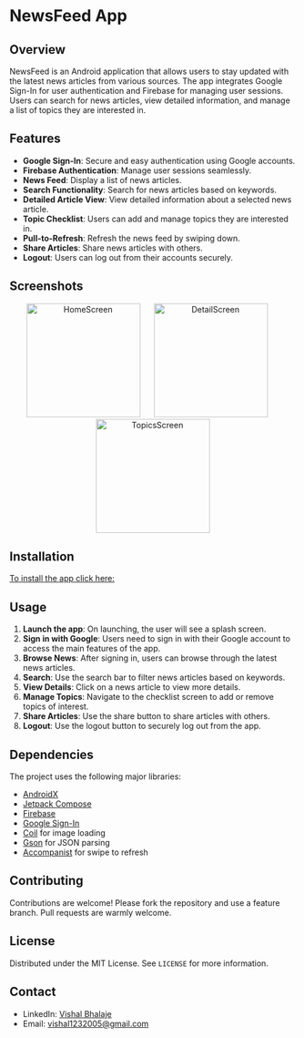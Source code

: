 # NewsFeed App

## Overview
NewsFeed is an Android application that allows users to stay updated with the latest news articles from various sources. The app integrates Google Sign-In for user authentication and Firebase for managing user sessions. Users can search for news articles, view detailed information, and manage a list of topics they are interested in.

## Features
- **Google Sign-In**: Secure and easy authentication using Google accounts.
- **Firebase Authentication**: Manage user sessions seamlessly.
- **News Feed**: Display a list of news articles.
- **Search Functionality**: Search for news articles based on keywords.
- **Detailed Article View**: View detailed information about a selected news article.
- **Topic Checklist**: Users can add and manage topics they are interested in.
- **Pull-to-Refresh**: Refresh the news feed by swiping down.
- **Share Articles**: Share news articles with others.
- **Logout**: Users can log out from their accounts securely.

## Screenshots

<p align="center">
  <img src="https://github.com/user-attachments/assets/4ff534da-5f72-4964-bb6a-b0bcebec2245" alt="HomeScreen" width="200" style="margin-right: 20px;"/>
  <img src="https://github.com/user-attachments/assets/770e0c9a-c433-4465-ae7f-efb3f1595683" alt="DetailScreen" width="200" style="margin-right: 20px;"/>
  <img src="https://github.com/user-attachments/assets/5d8b3708-ad84-42e8-9b07-22809ce6b73f" alt="TopicsScreen" width="200"/>
</p>

## Installation
[To install the app click here:](https://i.diawi.com/YzzChf)

## Usage
1. **Launch the app**: On launching, the user will see a splash screen.
2. **Sign in with Google**: Users need to sign in with their Google account to access the main features of the app.
3. **Browse News**: After signing in, users can browse through the latest news articles.
4. **Search**: Use the search bar to filter news articles based on keywords.
5. **View Details**: Click on a news article to view more details.
6. **Manage Topics**: Navigate to the checklist screen to add or remove topics of interest.
7. **Share Articles**: Use the share button to share articles with others.
8. **Logout**: Use the logout button to securely log out from the app.

## Dependencies
The project uses the following major libraries:
- [AndroidX](https://developer.android.com/jetpack/androidx)
- [Jetpack Compose](https://developer.android.com/jetpack/compose)
- [Firebase](https://firebase.google.com/docs/android/setup)
- [Google Sign-In](https://developers.google.com/identity/sign-in/android/start-integrating)
- [Coil](https://coil-kt.github.io/coil/) for image loading
- [Gson](https://github.com/google/gson) for JSON parsing
- [Accompanist](https://google.github.io/accompanist/swiperefresh/) for swipe to refresh

## Contributing
Contributions are welcome! Please fork the repository and use a feature branch. Pull requests are warmly welcome.

## License
Distributed under the MIT License. See `LICENSE` for more information.

## Contact
- LinkedIn: [Vishal Bhalaje](www.linkedin.com/in/vishal-bhalaje-m-393489245)
- Email: [vishal1232005@gmail.com](mailto:vishal1232005@gmail.com)

